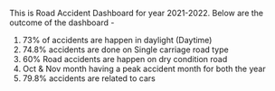 This is Road Accident Dashboard for year 2021-2022. Below are the outcome of the dashboard -
1. 73% of accidents are happen in daylight (Daytime)
2. 74.8% accidents are done on Single carriage road type
3. 60% Road accidents are happen on dry condition road
4. Oct & Nov month having a peak accident month for both the year
5. 79.8% accidents are related to cars

